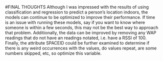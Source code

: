 #FINAL THOUGHTS
Although I was impressed with the results of using classification and regression to predict a person’s location indoors, the models can continue to be optimized to improve their performance. If time is an issue with running these models, say if you want to know where someone is within a few seconds, this may not be the best way to approach that problem. Additionally, the data can be improved by removing any WAP readings that do not have an readings notated, i.e. have a RSSI of 100. Finally, the attribute SPACEID could be further examined to determine if there is any weird occurrences with the values, do values repeat, are some numbers skipped, etc, so optimize this variable. 
